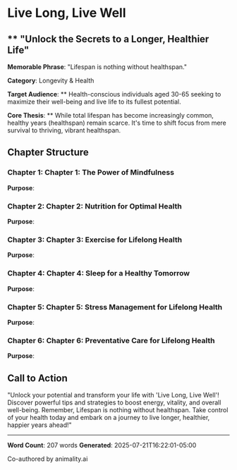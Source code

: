 # Live Long, Live Well

## ** "Unlock the Secrets to a Longer, Healthier Life"

**Memorable Phrase**: "Lifespan is nothing without healthspan."

**Category**: Longevity & Health

**Target Audience**: ** Health-conscious individuals aged 30-65 seeking to maximize their well-being and live life to its fullest potential.

**Core Thesis**: ** While total lifespan has become increasingly common, healthy years (healthspan) remain scarce. It's time to shift focus from mere survival to thriving, vibrant healthspan.

## Chapter Structure

### Chapter 1: **Chapter 1: The Power of Mindfulness**

**Purpose**: 

### Chapter 2: **Chapter 2: Nutrition for Optimal Health**

**Purpose**: 

### Chapter 3: **Chapter 3: Exercise for Lifelong Health**

**Purpose**: 

### Chapter 4: **Chapter 4: Sleep for a Healthy Tomorrow**

**Purpose**: 

### Chapter 5: **Chapter 5: Stress Management for Lifelong Health**

**Purpose**: 

### Chapter 6: **Chapter 6: Preventative Care for Lifelong Health**

**Purpose**: 

## Call to Action

"Unlock your potential and transform your life with 'Live Long, Live Well'! Discover powerful tips and strategies to boost energy, vitality, and overall well-being. Remember, Lifespan is nothing without healthspan. Take control of your health today and embark on a journey to live longer, healthier, happier years ahead!"

---

**Word Count**: 207 words
**Generated**: 2025-07-21T16:22:01-05:00

Co-authored by animality.ai
